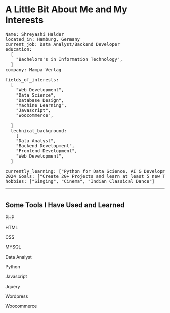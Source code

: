 # A Little Bit About Me and My Interests
<pre><span class="pl-ent">Name</span>: <span class="pl-s">Shreyashi Halder</span>
<span class="pl-ent">located_in</span>: <span class="pl-s">Hamburg, Germany</span>
<span class="pl-ent">current_job</span>: <span class="pl-s">Data Analyst/Backend Developer</span>
<span class="pl-ent">education</span>:
  <span class="pl-s">[</span>
    <span class="pl-s"><span class="pl-pds">"</span>Bachelors's in Information Technology<span class="pl-pds">"</span></span><span class="pl-s">,</span>
  <span class="pl-s">]</span>
<span class="pl-ent">company</span>: <span class="pl-s">Mampa Verlag</span>

<span class="pl-ent">fields_of_interests</span>:
  <span class="pl-s">[</span>
    <span class="pl-s"><span class="pl-pds">"</span>Web Development<span class="pl-pds">"</span></span><span class="pl-s">,</span>
    <span class="pl-s"><span class="pl-pds">"</span>Data Science<span class="pl-pds">"</span></span><span class="pl-s">,</span>
    <span class="pl-s"><span class="pl-pds">"</span>Database Design<span class="pl-pds">"</span></span><span class="pl-s">,</span>
    <span class="pl-s"><span class="pl-pds">"</span>Machine Learning<span class="pl-pds">"</span></span><span class="pl-s">,</span>
    <span class="pl-s"><span class="pl-pds">"</span>Javascript<span class="pl-pds">"</span></span><span class="pl-s">,</span>
    <span class="pl-s"><span class="pl-pds">"</span>Woocommerce<span class="pl-pds">"</span></span><span class="pl-s">,</span>
    
  <span class="pl-s">]</span>
  <span class="pl-ent">technical_background</span>:
    <span class="pl-s">[</span>
    <span class="pl-s"><span class="pl-pds">"</span>Data Analyst<span class="pl-pds">"</span></span><span class="pl-s">,</span>
    <span class="pl-s"><span class="pl-pds">"</span>Backend Development<span class="pl-pds">"</span></span><span class="pl-s">,</span>
    <span class="pl-s"><span class="pl-pds">"</span>Frontend Development<span class="pl-pds">"</span></span><span class="pl-s">,</span>
    <span class="pl-s"><span class="pl-pds">"</span>Web Development<span class="pl-pds">"</span></span><span class="pl-s">,</span>
  <span class="pl-s">]</span>
  
<span class="pl-ent">currently_learning</span>: <span class="pl-s">["Python for Data Science, AI & Development offered by IBM."]</span>
<span class="pl-ent">2024 Goals</span>: <span class="pl-s">["Create 20+ Projects and learn at least 5 new Technologies."]</span>
<span class="pl-ent">hobbies</span>: <span class="pl-s">["Singing", "Cinema", "Indian Classical Dance"]</span></pre>

<hr>

# <h2>Some Tools I Have Used and Learned</h2>

<p>PHP</p>
<p>HTML</p>
<p>CSS</p>
<p>MYSQL</p>
<p>Data Analyst</p>
<p>Python</p>
<p>Javascript</p>
<p>Jquery</p>
<p>Wordpress</p>
<p>Woocommerce</p>

